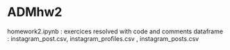 # ADMhw2

homework2.ipynb : exercices resolved with code and comments
dataframe : instagram_post.csv, instagram_profiles.csv , instagram_posts.csv
